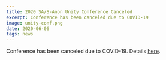 ```yaml
---
title: 2020 SA/S-Anon Unity Conference Canceled
excerpt: Conference has been canceled due to COVID-19
image: unity-conf.png
date: 2020-06-06
tags: news
---
```


Conference has been canceled due to COVID-19. Details [here](http://www.sasocal.org/info-meeting/).
